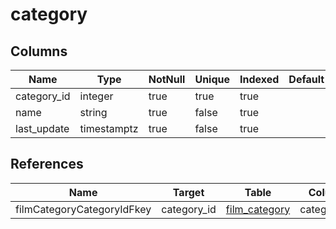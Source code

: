 <!-- Generated File -->
# category

## Columns

| Name                         | Type               | NotNull| Unique | Indexed  | Default
|------------------------------|--------------------|--------|--------|----------|--------------------
| category_id                  | integer            | true   | true   | true     |
| name                         | string             | true   | false  | true     |
| last_update                  | timestamptz        | true   | false  | true     |

## References

| Name                         | Target             | Table                                  | Column
|------------------------------|--------------------|----------------------------------------|--------------------
| filmCategoryCategoryIdFkey   | category_id        | [film_category](DatabaseTableFilmCategoryRow)| category_id
